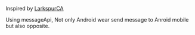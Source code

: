 Inspired by [LarkspurCA](https://github.com/LarkspurCA/WearableMessage)

Using messageApi, Not only Android wear send message to Anroid mobile but also opposite.
